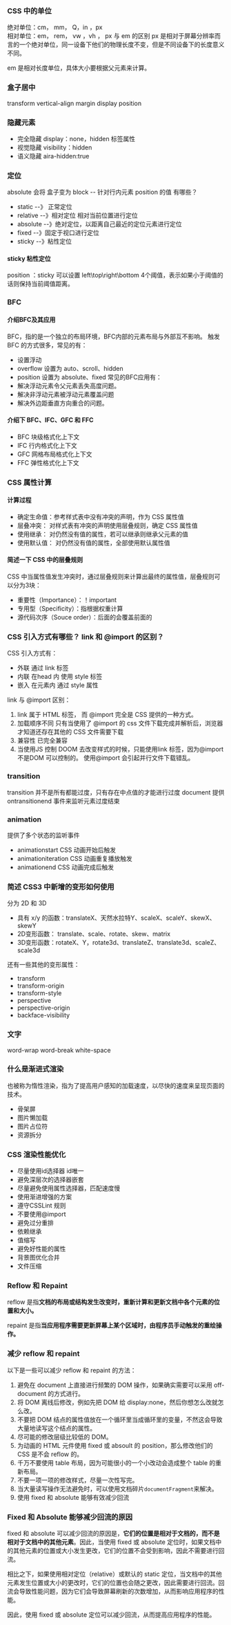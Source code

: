 ### CSS 中的单位
绝对单位：cm， mm， Q，in ，px  
相对单位：em， rem， vw ，vh ，
px 与 em 的区别
px 是相对于屏幕分辨率而言的一个绝对单位，同一设备下他们的物理长度不变，但是不同设备下的长度意义不同。

em 是相对长度单位，具体大小要根据父元素来计算。

### 盒子居中
transform
vertical-align
margin
display
position

### 隐藏元素
+ 完全隐藏 display：none，hidden 标签属性
+ 视觉隐藏 visibility：hidden
+ 语义隐藏 aira-hidden:true

### 定位
absolute 会将 盒子变为 block -- 针对行内元素
position 的值 有哪些？
+ static --》 正常定位
+ relative --》相对定位 相对当前位置进行定位
+ absolute --》绝对定位，以距离自己最近的定位元素进行定位
+ fixed --》固定于视口进行定位
+ sticky --》粘性定位
#### sticky 粘性定位
position ：sticky 可以设置 left\top\right\bottom 4个阈值，表示如果小于阈值的话则保持当前阈值距离。

### BFC
#### 介绍BFC及其应用
BFC，指的是一个独立的布局环境，BFC内部的元素布局与外部互不影响。
触发BFC 的方式很多，常见的有：
+ 设置浮动
+ overflow 设置为 auto、scroll、hidden
+ position 设置为 absolute、fixed
常见的BFC应用有：
+ 解决浮动元素令父元素丢失高度问题。
+ 解决非浮动元素被浮动元素覆盖问题
+ 解决外边距垂直方向重合的问题。

#### 介绍下 BFC、IFC、GFC 和 FFC
+ BFC 块级格式化上下文
+ IFC  行内格式化上下文
+ GFC 网格布局格式化上下文
+ FFC 弹性格式化上下文

### CSS 属性计算
#### 计算过程
+ 确定生命值：参考样式表中没有冲突的声明，作为 CSS 属性值
+ 层叠冲突： 对样式表有冲突的声明使用层叠规则，确定  CSS 属性值
+ 使用继承： 对仍然没有值的属性，若可以继承则继承父元素的值
+ 使用默认值： 对仍然没有值的属性，全部使用默认属性值

#### 简述一下 CSS 中的层叠规则
CSS 中当属性值发生冲突时，通过层叠规则来计算出最终的属性值，层叠规则可以分为3块：
+ 重要性（Importance）：！important
+ 专用型（Specificity）：指根据权重计算
+ 源代码次序（Souce order）：后面的会覆盖前面的

### CSS 引入方式有哪些？ link 和 @import 的区别？
CSS 引入方式有：
+ 外联 通过 link 标签
+ 内联 在head 内 使用 style 标签
+ 嵌入 在元素内 通过 style 属性

link 与 @import 区别：
1. link 属于 HTML 标签， 而 @import 完全是 CSS 提供的一种方式。
2. 加载顺序不同 只有当使用了 @import 的 css 文件下载完成并解析后，浏览器才知道还存在其他的 CSS 文件需要下载
3. 兼容性 已完全兼容
4. 当使用JS 控制 DOOM 去改变样式的时候，只能使用link 标签，因为@import不是DOM 可以控制的。
使用@import 会引起并行文件下载错乱。

### transition
transition 并不是所有都能过度，只有存在中点值的才能进行过度
document 提供 ontransitionend 事件来监听元素过度结束

### animation
提供了多个状态的监听事件
+ animationstart CSS 动画开始后触发
+ animationiteration CSS 动画重复播放触发
+ animationend CSS 动画完成后触发

### 简述 CSS3 中新增的变形如何使用
分为 2D 和 3D
+ 具有 x/y 的函数：translateX、天然水拉特Y、scaleX、scaleY、skewX、skewY
+ 2D变形函数： translate、scale、rotate、skew、matrix
+ 3D变形函数：rotateX、Y，rotate3d、translateZ、translate3d、scaleZ、scale3d

还有一些其他的变形属性：
+ transform
+ transform-origin
+ transform-style
+ perspective
+ perspective-origin
+ backface-visibility

### 文字
word-wrap
word-break
white-space

### 什么是渐进式渲染
也被称为惰性渲染，指为了提高用户感知的加载速度，以尽快的速度来呈现页面的技术。
+ 骨架屏
+ 图片懒加载
+ 图片占位符
+ 资源拆分

### CSS 渲染性能优化
+ 尽量使用id选择器 id唯一
+ 避免深层次的选择器嵌套
+ 尽量避免使用属性选择器，匹配速度慢
+ 使用渐进增强的方案
+ 遵守CSSLint 规则
+ 不要使用@import
+ 避免过分重排
+ 依赖继承
+ 值缩写
+ 避免好性能的属性
+ 背景图优化合并
+ 文件压缩



### Reflow 和 Repaint

reflow 是指**文档的布局或结构发生改变时，重新计算和更新文档中各个元素的位置和大小。**

repaint 是指**当应用程序需要更新屏幕上某个区域时，由程序员手动触发的重绘操作。**



### 减少 reflow 和 repaint

以下是一些可以减少 reflow 和 repaint 的方法：

1. 避免在 document 上直接进行频繁的 DOM 操作，如果确实需要可以采用 off-document 的方式进行。
2. 将 DOM 离线后修改，例如先把 DOM 给 display:none，然后你想怎么改就怎么改。
3. 不要把 DOM 结点的属性值放在一个循环里当成循环里的变量，不然这会导致大量地读写这个结点的属性。
4. 尽可能的修改层级比较低的 DOM。
5. 为动画的 HTML 元件使用 fixed 或 absoult 的 position，那么修改他们的 CSS 是不会 reflow 的。
6. 千万不要使用 table 布局，因为可能很小的一个小改动会造成整个 table 的重新布局。
7. 不要一项一项的修改样式，尽量一次性写完。
8. 当大量读写操作无法避免时，可以使用文档碎片`documentFragment`来解决。
9. 使用 fixed 和 absolute 能够有效减少回流



### Fixed 和 Absolute 能够减少回流的原因

fixed 和 absolute 可以减少回流的原因是，**它们的位置是相对于文档的，而不是相对于文档中的其他元素**。因此，当使用 fixed 或 absolute 定位时，如果文档中的其他元素的位置或大小发生更改，它们的位置不会受到影响，因此不需要进行回流。

相比之下，如果使用相对定位（relative）或默认的 static 定位，当文档中的其他元素发生位置或大小的更改时，它们的位置也会随之更改，因此需要进行回流。回流会导致性能问题，因为它们会导致屏幕刷新的次数增加，从而影响应用程序的性能。

因此，使用 fixed 或 absolute 定位可以减少回流，从而提高应用程序的性能。



